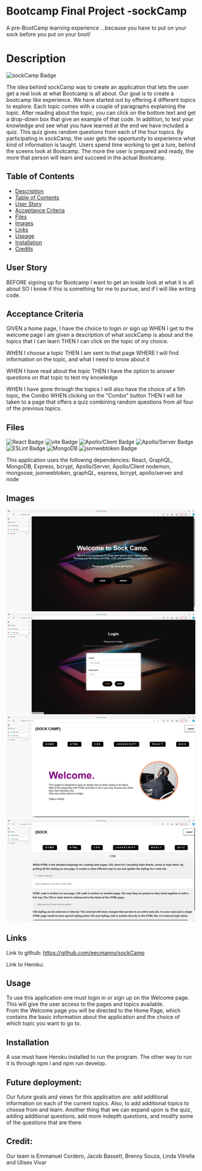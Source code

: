 # Bootcamp Final Project -sockCamp
 A pre-BootCamp learning experience  ...because you have to put on your sock before you put on your boot!

# Description
![sockCamp Badge](https://img.shields.io/badge/sockCamp-green)

The idea behind sockCamp was to create an application that lets the user get a real look at what Bootcamp is all about. Our goal is to create a bootcamp like experience.  We have started out by offering 4 different topics to explore. Each topic comes with a couple of paragraphs explaining the topic. After reading about the topic, you can click on the bottom text and get a drop-down box that give an example of that code.
In addition, to test your knowledge and see what you have learned at the end we have included a quiz.  This quiz gives random questions from each of the four topics. By participating in sockCamp, the user gets the opportunity to experience what kind of information is taught.  Users spend time working to get a ture, behind the sceens look at Bootcamp. The more the user is prepared and ready, the more that person will learn and succeed in the actual Bootcamp.


## Table of Contents
* [Description](#description)
* [Table of Contents](#table-of-contents)
* [User Story](#user-story)
* [Acceptance Criteria](#acceptance-criteria)
* [Files](#files)
* [Images](#images)
* [Links](#links)
* [Useage](#usage)
* [Installation](#installation)
* [Credits](#credits)

## User Story

BEFORE signing up for Bootcamp
I want to get an inside look at what it is all about
SO I know if this is something for me to pursue, and if I will like writing code.

## Acceptance Criteria

GIVEN a home page, I have the choice to login or sign up
WHEN I get to the welcome page I am given a description of what sockCamp is about and the topics that I can learn
THEN I can click on the topic of my choice.

WHEN I choose a topic
THEN I am sent to that page
WHERE I will find information on the topic, and what I need to know about it

WHEN I have read about the topic
THEN I have the option to answer questions on that topic to test my knowledge

WHEN I have gone through the topics I will also have the choice of a 5th topic, the Combo
WHEN clicking on the "Combo" button
THEN I will be taken to a page that offers a quiz combining random questions from all four of the previous topics.


## Files

![React Badge](https://img.shields.io/badge/React-yellow)
![vite Badge](https://img.shields.io/badge/vite-blue)
![Apollo/Client Badge](https://img.shields.io/badge/apollo/client-purple)
![Apollo/Server Badge](https://img.shields.io/badge/apollo/server-pink)
![ESLint Badge](https://img.shields.io/badge/ESLint-orange)
![MongoDB](https://img.mongodb.io/badge/MongoDB-darkblue)
![jsonwebtoken Badge](https://img.shields.io/badge/jsonwebtoken-white)

This application uses the following dependencies:
React, GraphQL, MongoDB, Express, bcrypt, Apollo/Server, Apollo/Client
nodemon, mongoose, jsonwebtoken, graphQL, express, bcrypt, apollo/server and node

## Images

![Image of Welcome Page](image.png)
![Image of login](image-1.png)
![Image of Home Page](image-2.png)
![Image of a topic page with dropdown box](image-3.png)

## Links
 
 Link to github:  https://github.com/eecmanny/sockCamp

 Link to Heroku:


## Usage

To use this application one must login in or sign up on the Welcome page.  This will give the user access to the pages and topics available.  
From the Welcome page you will be directed to the Home Page, which contains the basic information about the application and the choice of 
which topic you want to go to.

## Installation

A use must have Heroku installed to run the program.  The other way to run it is through npm i and npm run develop.

## Future deployment: 

Our future goals and views for this application are: add additional information on each of the current topics.  Also, to add additional topics to choose from and learn.
Another thing that we can expand upon is the quiz, adding additional questions, add more indepth questions, and modify some of the questions that are there.

## Credit: 

Our team is Emmanuel Cordero, Jacob Bassett, Brenny Souza, Linda Vitrella and Ulises Vivar
